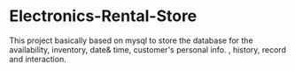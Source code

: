 # Electronics-Rental-Store
This project basically based on mysql to store the database for the availability, inventory, date&amp; time, customer's personal info. , history, record and interaction.
